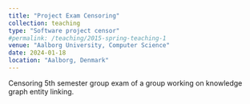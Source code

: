 ```yaml
---
title: "Project Exam Censoring"
collection: teaching
type: "Software project censor"
#permalink: /teaching/2015-spring-teaching-1
venue: "Aalborg University, Computer Science"
date: 2024-01-18
location: "Aalborg, Denmark"
---
```

Censoring 5th semester group exam of a group working on knowledge graph entity linking.